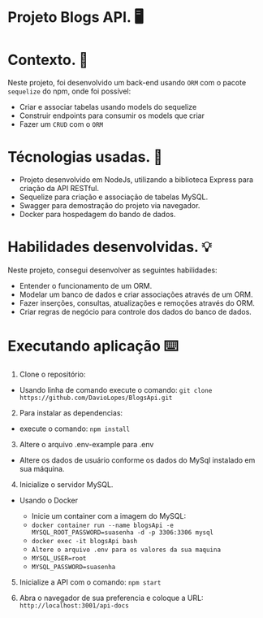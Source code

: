 <h1>Projeto Blogs API. 🖥️</h1>

<h1> Contexto. 📜</h1>

Neste projeto, foi desenvolvido um back-end usando `ORM` com o pacote `sequelize` do npm, onde foi possível:
* Criar e associar tabelas usando models do sequelize
* Construir endpoints para consumir os models que criar
* Fazer um `CRUD` com o `ORM`

<h1>Técnologias usadas. 💾</h1>

* Projeto desenvolvido em NodeJs, utilizando a biblioteca Express para criação da API RESTful.
* Sequelize para criação e associação de tabelas MySQL.
* Swagger para demostração do projeto via navegador.
* Docker para hospedagem do bando de dados.

<h1>Habilidades desenvolvidas. 💡</h1>

Neste projeto, consegui desenvolver as seguintes habilidades:

* Entender o funcionamento de um ORM.
* Modelar um banco de dados e criar associações através de um ORM.
* Fazer inserções, consultas, atualizações e remoções através do ORM.
* Criar regras de negócio para controle dos dados do banco de dados.

<h1> Executando aplicação ⌨️</h1>

1. Clone o repositório:
* Usando linha de comando execute o comando: `git clone https://github.com/DavioLopes/BlogsApi.git`

2. Para instalar as dependencias:
* execute o comando: `npm install`

3. Altere o arquivo .env-example para .env
* Altere os dados de usuário conforme os dados do MySql instalado em sua máquina.

4. Inicialize o servidor MySQL.
* Usando o Docker

    * Inicie um container com a imagem do MySQL:
    * `docker container run --name blogsApi -e MYSQL_ROOT_PASSWORD=suasenha -d -p 3306:3306 mysql`
    * `docker exec -it blogsApi bash`
    * `Altere o arquivo .env para os valores da sua maquina`
    * `MYSQL_USER=root`
    * `MYSQL_PASSWORD=suasenha`
    
5. Inicialize a API com o comando: `npm start`

6. Abra o navegador de sua preferencia e coloque a URL: `http://localhost:3001/api-docs`

